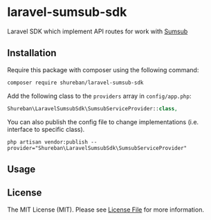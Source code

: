 # laravel-sumsub-sdk

Laravel SDK which implement API routes for work with [Sumsub](https://sumsub.com)

## Installation

Require this package with composer using the following command:

```bash
composer require shureban/laravel-sumsub-sdk
```

Add the following class to the `providers` array in `config/app.php`:

```php
Shureban\LaravelSumsubSdk\SumsubServiceProvider::class,
```

You can also publish the config file to change implementations (i.e. interface to specific class).

```shell
php artisan vendor:publish --provider="Shureban\LaravelSumsubSdk\SumsubServiceProvider"
```

## Usage

## License

The MIT License (MIT). Please see [License File](LICENSE.md) for more information.
